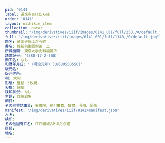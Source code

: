 ```yaml
---
pid: '0141'
label: 道楽寺あほだら経
order: '0141'
layout: nishikie_item
collection: qatar
thumbnail: "/img/derivatives/iiif/images/0141_001/full/250,/0/default.jpg"
full: "/img/derivatives/iiif/images/0141_001/full/1140,/0/default.jpg"
題名: 道楽寺あほだら経
書名: 維新前後諷刺画　二
所蔵機関: 東京大学史料編纂所
請求記号: '0380-17-2-(68)'
画工名: なし
和暦年月日: "（明治元年）(18680550550)"
版元名: 
版元住所: 
判: 大判
形態: 竪絵 ２枚続
彩色: 錦絵
検印状況: なし
主題: 戊辰戦争
細目: 
その他書誌事項: 天璋院、徳川慶喜、薩摩、長州、尾張
manifest: "/img/derivatives/iiif/0141/manifest.json"
人名: 
検印: 
その他固有件名: 江戸開城/あほだら経
彫師: 
地名: 
---
```

